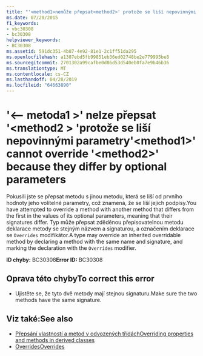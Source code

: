 ```yaml
---
title: "'<method1>nemůže přepsat<method2>' protože se liší nepovinnými parametry"
ms.date: 07/20/2015
f1_keywords:
- vbc30308
- bc30308
helpviewer_keywords:
- BC30308
ms.assetid: 591dc351-4b87-4e92-81e1-2c1ff51da295
ms.openlocfilehash: a1387ebd5fb99851eb36ed02748be2e779995be8
ms.sourcegitcommit: 2701302a99cafbe0d86d53d540eb0fa7e9b46b36
ms.translationtype: MT
ms.contentlocale: cs-CZ
ms.lasthandoff: 04/28/2019
ms.locfileid: "64663890"
---
```

# <a name="method1-cannot-override-method2-because-they-differ-by-optional-parameters"></a><span data-ttu-id="3fdb4-102">'\<– metoda1 >' nelze přepsat '\<method2 > 'protože se liší nepovinnými parametry</span><span class="sxs-lookup"><span data-stu-id="3fdb4-102">'\<method1>' cannot override '\<method2>' because they differ by optional parameters</span></span>
<span data-ttu-id="3fdb4-103">Pokusili jste se přepsat metodu s jinou metodu, která se liší od prvního hodnoty jeho volitelné parametry, což znamená, že se liší jejich podpisy.</span><span class="sxs-lookup"><span data-stu-id="3fdb4-103">You have attempted to override a method with another method that differs from the first in the values of its optional parameters, meaning that their signatures differ.</span></span> <span data-ttu-id="3fdb4-104">Typ může přepsat zděděnou přepisovatelnou metodu deklarace metody se stejným názvem a signaturou, a označením deklarace se `Overrides` modifikátor.</span><span class="sxs-lookup"><span data-stu-id="3fdb4-104">A type may override an inherited overridable method by declaring a method with the same name and signature, and marking the declaration with the `Overrides` modifier.</span></span>  
  
 <span data-ttu-id="3fdb4-105">**ID chyby:** BC30308</span><span class="sxs-lookup"><span data-stu-id="3fdb4-105">**Error ID:** BC30308</span></span>  
  
## <a name="to-correct-this-error"></a><span data-ttu-id="3fdb4-106">Oprava této chyby</span><span class="sxs-lookup"><span data-stu-id="3fdb4-106">To correct this error</span></span>  
  
- <span data-ttu-id="3fdb4-107">Ujistěte se, že tyto dvě metody mají stejnou signaturu.</span><span class="sxs-lookup"><span data-stu-id="3fdb4-107">Make sure the two methods have the same signature.</span></span>  
  
## <a name="see-also"></a><span data-ttu-id="3fdb4-108">Viz také:</span><span class="sxs-lookup"><span data-stu-id="3fdb4-108">See also</span></span>

- [<span data-ttu-id="3fdb4-109">Přepsání vlastností a metod v odvozených třídách</span><span class="sxs-lookup"><span data-stu-id="3fdb4-109">Overriding properties and methods in derived classes</span></span>](~/docs/visual-basic/programming-guide/language-features/objects-and-classes/inheritance-basics.md#overriding-properties-and-methods-in-derived-classes)
- [<span data-ttu-id="3fdb4-110">Overrides</span><span class="sxs-lookup"><span data-stu-id="3fdb4-110">Overrides</span></span>](../../visual-basic/language-reference/modifiers/overrides.md)
